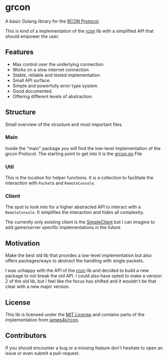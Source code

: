 # grcon

A basic Golang library for the
[RCON Protocol](https://developer.valvesoftware.com/wiki/Source_RCON_Protocol).

This is kind of a implementation of the
[rcon](https://github.com/hamburghammer/rcon) lib with a simplified API that
should empower the user.

## Features

- Max control over the underlying connection.
- Works on a slow internet connection.
- Stable, reliable and tested implementation.
- Small API surface.
- Simple and powerfully error type system.
- Good documented.
- Offering different levels of abstraction.

## Structure

Small overview of the structure and most important files.

### Main

Inside the "main" package you will find the low-level implementation of the
grcon Protocol. The starting point to get into it is the [grcon.go](grcon.go)
File.

### Util

This is the location for helper functions. It is a collection to facilitate the
interaction with `Packet`s and `RemoteConsole`.

### Client

The spot to look into for a higher abstracted API to interact with a
`RemoteConsole`. It simplifies the interaction and hides all complexity.

The currently only existing client is the
[SimpleClient](client/simple_client.go) but I can imagine to add game/server
specific implementations in the future.

## Motivation

Make the best std lib that provides a low-level implementation but also offers
packages/ways to abstract the handling with single packets.

I was unhappy with the API of the [rcon](https://github.com/hamburghammer/rcon)
lib and decided to build a new package to not break the old API. I could also
have opted to make a version 2 of the old lib, but I feel like the focus has
shifted and it wouldn't be that clear with a new major version.

## License

This lib is licensed under the [MIT License](LICENSE) and contains parts of the
implementation from [james4k/rcon](https://github.com/james4k/rcon).

## Contributors

If you should encounter a bug or a missing feature don't hesitate to open an
issue or even submit a pull-request.
